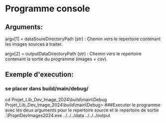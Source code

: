 # Programme console

## Arguments:

argv[1] = dataSoureDirectoryPath (str) : Chemin vers le repertoire contenant les images sources à traiter.

argv[2] = outputDataDirectoryPath (str) : Chemin vers le repertoire contenant la sortie du programme (images + csv).


## Exemple d'execution:
### se placer dans build/main/debug/
  cd Projet_Lib_Dev_Image_2024\build\main\Debug
Projet_Lib_Dev_Image_2024\build\main\Debug>
###Executer le programme avec les deux arguments pour le repertoire source et le repertoire de sortie
  .\ProjetDevImages2024.exe ../../../data ../../../output
